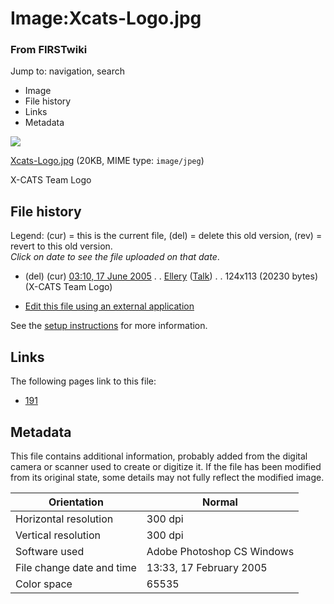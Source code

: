 

# Image:Xcats-Logo.jpg

### From FIRSTwiki

Jump to: navigation, search

  * Image
  * File history
  * Links
  * Metadata

![](/media/2/25/Xcats-Logo.jpg)

[Xcats-Logo.jpg](/media/2/25/Xcats-Logo.jpg "Xcats-Logo.jpg" ) (20KB, MIME
type: `image/jpeg`)

X-CATS Team Logo

## File history

Legend: (cur) = this is the current file, (del) = delete this old version,
(rev) = revert to this old version.  
_Click on date to see the file uploaded on that date_.

  * (del) (cur) [03:10, 17 June 2005](/media/2/25/Xcats-Logo.jpg "/media/2/25/Xcats-Logo.jpg" ) . . [Ellery](/index.php?title=User:Ellery&action=edit "User:Ellery" ) ([Talk](/index.php?title=User_talk:Ellery&action=edit "User talk:Ellery" )) . . 124x113 (20230 bytes) (X-CATS Team Logo)
  

  * [Edit this file using an external application](/index.php?title=Image:Xcats-Logo.jpg&action=edit&externaledit=true&mode=file "Image:Xcats-Logo.jpg" )

See the [setup
instructions](http://meta.wikimedia.org/wiki/Help:External_editors
"http://meta.wikimedia.org/wiki/Help:External_editors" ) for more information.

## Links

The following pages link to this file:

  * [191](/index.php/191 "191" )

## Metadata

This file contains additional information, probably added from the digital
camera or scanner used to create or digitize it. If the file has been modified
from its original state, some details may not fully reflect the modified
image.

Orientation |  Normal  
---|---  
Horizontal resolution |  300 dpi  
Vertical resolution |  300 dpi  
Software used |  Adobe Photoshop CS Windows  
File change date and time |  13:33, 17 February 2005  
Color space |  65535  
  
